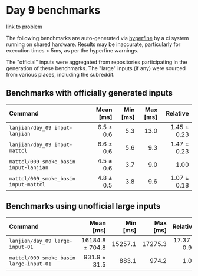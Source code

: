 # Day 9 benchmarks

[link to problem](http://adventofcode.com/2021/day/9)

The following benchmarks are auto-generated via [hyperfine](https://github.com/sharkdp/hyperfine) by a ci system running on shared hardware. Results may be inaccurate, particularly for execution times < 5ms, as per the hyperfine warnings.

The "official" inputs were aggregated from repositories participating in the generation of these benchmarks. The "large" inputs (if any) were sourced from various places, including the subreddit.

## Benchmarks with officially generated inputs
| Command | Mean [ms] | Min [ms] | Max [ms] | Relative |
|:---|---:|---:|---:|---:|
| `lanjian/day_09 input-lanjian` | 6.5 ± 0.6 | 5.3 | 13.0 | 1.45 ± 0.23 |
| `lanjian/day_09 input-mattcl` | 6.6 ± 0.6 | 5.6 | 9.3 | 1.47 ± 0.23 |
| `mattcl/009_smoke_basin input-lanjian` | 4.5 ± 0.6 | 3.7 | 9.0 | 1.00 |
| `mattcl/009_smoke_basin input-mattcl` | 4.8 ± 0.5 | 3.8 | 9.6 | 1.07 ± 0.18 |
## Benchmarks using unofficial large inputs
| Command | Mean [ms] | Min [ms] | Max [ms] | Relative |
|:---|---:|---:|---:|---:|
| `lanjian/day_09 large-input-01` | 16184.8 ± 704.8 | 15257.1 | 17275.3 | 17.37 ± 0.96 |
| `mattcl/009_smoke_basin large-input-01` | 931.9 ± 31.5 | 883.1 | 974.2 | 1.00 |
